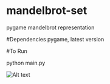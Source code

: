 # mandelbrot-set
pygame mandelbrot representation


#Dependencies
pygame, latest version


#To Run

python main.py



![Alt text](/relative/path/to/img.jpg?raw=true "Optional Title")
